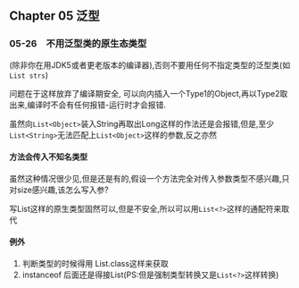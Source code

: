 ## Chapter 05 泛型

### 05-26　不用泛型类的原生态类型

(除非你在用JDK5或者更老版本的编译器),否则不要用任何不指定类型的泛型类(如`List strs`)

问题在于这样放弃了编译期安全, 可以向内插入一个Type1的Object,再以Type2取出来,编译时不会有任何报错-运行时才会报错.

虽然向`List<Object>`装入String再取出Long这样的作法还是会报错,但是,至少`List<String>`无法匹配上`List<Object>`这样的参数,反之亦然

#### 方法会传入不知名类型

虽然这种情况很少见,但是还是有的,假设一个方法完全对传入参数类型不感兴趣,只对size感兴趣,该怎么写入参?

写List这样的原生类型固然可以,但是不安全,所以可以用`List<?>`这样的通配符来取代

#### 例外

1. 判断类型的时候得用 List.class这样来获取
2. instanceof 后面还是得接List(PS:但是强制类型转换又是`List<?>`这样转换)
